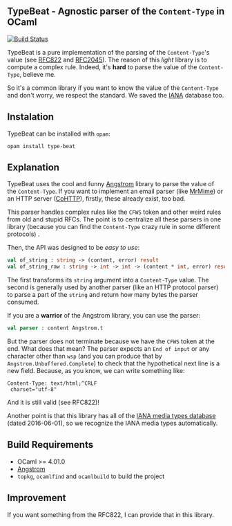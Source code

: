 ## TypeBeat - Agnostic parser of the `Content-Type` in OCaml

[![Build Status](https://travis-ci.org/mirage/typebeat.svg?branch=master)](https://travis-ci.org/mirage/typebeat)

TypeBeat is a pure implementation of the parsing of the `Content-Type`'s value
(see [RFC822](https://tools.ietf.org/html/rfc822) and
[RFC2045](https://tools.ietf.org/html/rfc2045)). The reason of this *light*
library is to compute a complex rule. Indeed, it's __hard__ to parse the value
of the `Content-Type`, believe me.

So it's a common library if you want to know the value of the `Content-Type` and
don't worry, we respect the standard. We saved
the [IANA](https://www.iana.org/assignments/media-types/media-types.xhtml)
database too.

## Instalation

TypeBeat can be installed with `opam`:

    opam install type-beat

## Explanation

TypeBeat uses the cool and funny [Angstrom] library to parse the value of the
`Content-Type`. If you want to implement an email parser (like
[MrMime](https://github.com/oklm-wsh/MrMime)) or an HTTP server
([CoHTTP](https://github.com/mirage/ocaml-cohttp)), firstly, these already
exist, too bad.

[Angstrom]: https://github.com/inhabitedtype/angstrom

This parser handles complex rules like the `CFWS` token and other weird rules
from old and stupid RFCs. The point is to centralize all these parsers in one
library (because you can find the `Content-Type` crazy rule in some different
protocols) .

Then, the API was designed to be *easy to use*:

```ocaml
val of_string : string -> (content, error) result
val of_string_raw : string -> int -> int -> (content * int, error) result
```

The first transforms its `string` argument into a `Content-Type` value. The
second is generally used by another parser (like an HTTP protocol parser) to
parse a part of the `string` and return how many bytes the parser consumed.

If you are a __warrior__ of the Angstrom library, you can use the parser:

```ocaml
val parser : content Angstrom.t
```

But the parser does not terminate because we have the `CFWS` token at the end.
What does that mean? The parser expects an `End of input` or any character other
than `wsp` (and you can produce that by `Angstrom.Unbuffered.Complete`) to
check that the hypothetical next line is a new field. Because, as you know, we
can write something like:

```
Content-Type: text/html;^CRLF
 charset="utf-8"
```

And it is still valid (see RFC822)!

Another point is that this library has all of the
[IANA media types database](https://www.iana.org/assignments/media-types/media-types.xhtml)
(dated 2016-06-01), so we recognize the IANA media types
automatically.

## Build Requirements

 * OCaml >= 4.01.0
 * [Angstrom]
 * `topkg`, `ocamlfind` and `ocamlbuild` to build the project

## Improvement

If you want something from the RFC822, I can provide that in this library.
